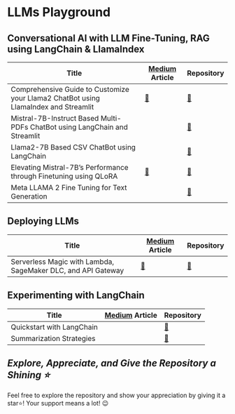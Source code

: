 # LLMs Playground

## Conversational AI with LLM Fine-Tuning, RAG using LangChain & LlamaIndex
| Title         | [Medium](https://medium.com/@akash-mathur) Article |  Repository   |
| ------------- | ------------- | ------------- |
| Comprehensive Guide to Customize your Llama2 ChatBot using LlamaIndex and Streamlit | [🔗](https://akash-mathur.medium.com/comprehensive-guide-to-customize-your-llama2-chatbot-with-llamaindex-and-streamlit-76bbd041eafc) | [🔗](https://github.com/akashmathur-2212/LLMs-playground/tree/main/LlamaIndex-applications/llama2-multi-documents-chatbot)|
| Mistral-7B-Instruct Based Multi-PDFs ChatBot using LangChain and Streamlit | | [🔗](https://github.com/akashmathur-2212/LLMs-playground/tree/main/LangChain-applications/mistral_7B-multiPDF-chatbot) |
| Llama2-7B Based CSV ChatBot using LangChain | | [🔗](https://github.com/akashmathur-2212/LLMs-playground/tree/main/LangChain-applications/llama2-chat-with-CSV) |
| Elevating Mistral-7B’s Performance through Finetuning using QLoRA | [🔗](https://akash-mathur.medium.com/elevating-mistral-7bs-performance-through-qlora-b2504cf7c2fe) | [🔗](https://github.com/akashmathur-2212/LLMs-playground/tree/main/mistral-finetune-using-LoRA) |
| Meta LLAMA 2 Fine Tuning for Text Generation | | [🔗](https://github.com/akashmathur-2212/LLMs-playground/tree/main/meta_llama_2finetuned_text_generation_summarization) |

## Deploying LLMs
| Title         | [Medium](https://medium.com/@akash-mathur) Article |  Repository   |  
| ------------- | ------------- | ------------- |
| Serverless Magic with Lambda, SageMaker DLC, and API Gateway | [🔗](https://medium.com/@akash-mathur/deploying-llms-serverless-magic-with-lambda-sagemaker-dlc-and-api-gateway-1bf99517d43e)  | [🔗](https://github.com/akashmathur-2212/aws-serverless-workflows/tree/main/LLM-Endpoint-Deployment-Inference)|

## Experimenting with LangChain
| Title         | [Medium](https://medium.com/@akash-mathur) Article |  Repository  |
| ------------- | ------------- | ------------- |
| Quickstart with LangChain |   | [🔗](https://github.com/akashmathur-2212/LLMs-playground/blob/main/LangChain-applications/Mastering-Langchain/langchain-quickstart-with-llama2.ipynb) |
| Summarization Strategies |   | [🔗](https://github.com/akashmathur-2212/LLMs-playground/blob/main/LangChain-applications/Mastering-Langchain/summarization-strategies-using-langchain.ipynb) |

## *Explore, Appreciate, and Give the Repository a Shining ⭐*
Feel free to explore the repository and show your appreciation by giving it a star⭐! Your support means a lot! 😉
